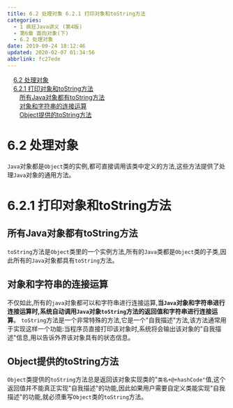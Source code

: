 ```yaml
---
title: 6.2 处理对象 6.2.1 打印对象和toString方法
categories: 
  - 1 疯狂Java讲义 (第4版)
  - 第6章 面向对象(下)
  - 6.2 处理对象
date: 2019-09-24 18:12:46
updated: 2020-02-07 01:34:56
abbrlink: fc27ede
---
```

<div id='my_toc'><a href="/JavaReadingNotes/fc27ede/#6-2-处理对象" class="header_1">6.2 处理对象</a>&nbsp;<br><a href="/JavaReadingNotes/fc27ede/#6-2-1-打印对象和toString方法" class="header_1">6.2.1 打印对象和toString方法</a>&nbsp;<br><a href="/JavaReadingNotes/fc27ede/#所有Java对象都有toString方法" class="header_2">所有Java对象都有toString方法</a>&nbsp;<br><a href="/JavaReadingNotes/fc27ede/#对象和字符串的连接运算" class="header_2">对象和字符串的连接运算</a>&nbsp;<br><a href="/JavaReadingNotes/fc27ede/#Object提供的toString方法" class="header_2">Object提供的toString方法</a>&nbsp;<br></div>
<style>.header_1{margin-left: 1em;}.header_2{margin-left: 2em;}.header_3{margin-left: 3em;}.header_4{margin-left: 4em;}.header_5{margin-left: 5em;}.header_6{margin-left: 6em;}</style>
<!--more-->
<script>if (navigator.platform.search('arm')==-1){document.getElementById('my_toc').style.display = 'none';}var e,p = document.getElementsByTagName('p');while (p.length>0) {e = p[0];e.parentElement.removeChild(e);}</script>

<!--end-->
<!--SSTStart-->
# 6.2 处理对象 #
`Java`对象都是`Object`类的实例,都可直接调用该类中定义的方法,这些方法提供了处理`Java`对象的通用方法。
# 6.2.1 打印对象和toString方法 #
## 所有Java对象都有toString方法 ##
`toString`方法是`Object`类里的一个实例方法,所有的`Java`类都是`Object`类的子类,因此所有的`Java`对象都具有`toString`方法。
## 对象和字符串的连接运算 ##
不仅如此,所有的`java`对象都可以和字符串进行连接运算,**当`Java`对象和字符串进行连接运算时,系统自动调用`Java`对象`toString`方法的返回值和字符串进行连接运算**。
`toString`方法是一个非常特殊的方法,它是一个"自我描述"方法,该方法通常用于实现这样一个功能:当程序员直接打印该对象时,系统将会输出该对象的"自我描述"信息,用以告诉外界该对象具有的状态信息。
## Object提供的toString方法 ##
`Object`类提供的`toString`方法总是返回该对象实现类的"`类名+@+hashCode"`值,这个返回值并不能真正实现"自我描述"的功能,因此如果用户需要自定义类能实现"自我描述"的功能,就必须重写`Object`类的`toString`方法。
<!--SSTStop-->

